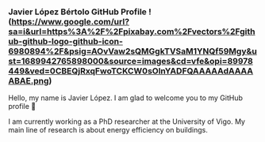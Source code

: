 ### Javier López Bértolo GitHub Profile !(https://www.google.com/url?sa=i&url=https%3A%2F%2Fpixabay.com%2Fvectors%2Fgithub-github-logo-github-icon-6980894%2F&psig=AOvVaw2sQMGgkTVSaM1YNQf59Mgy&ust=1689942765898000&source=images&cd=vfe&opi=89978449&ved=0CBEQjRxqFwoTCKCW0sOlnYADFQAAAAAdAAAAABAE.png)

Hello, my name is Javier López. I am glad to welcome you to my GitHub profile 👋

I am currently working as a PhD researcher at the University of Vigo. My main line of research is about energy efficiency on buildings.

<!--
**JaviLoBe/JaviLoBe** is a ✨ _special_ ✨ repository because its `README.md` (this file) appears on your GitHub profile.

Here are some ideas to get you started:

- 🔭 I’m currently working on ...
- 🌱 I’m currently learning ...
- 👯 I’m looking to collaborate on ...
- 🤔 I’m looking for help with ...
- 💬 Ask me about ...
- 📫 How to reach me: ...
- 😄 Pronouns: ...
- ⚡ Fun fact: ...
-->
